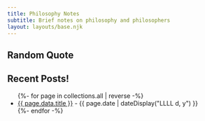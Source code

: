 ```yaml
---
title: Philosophy Notes
subtitle: Brief notes on philosophy and philosophers
layout: layouts/base.njk
---
```

## Random Quote

## Recent Posts!
<ul class="listing">
{%- for page in collections.all | reverse -%}
  <li>
    <a href="{{ page.url }}">{{ page.data.title }}</a> -
    <time datetime="{{ page.date }}">{{ page.date | dateDisplay("LLLL d, y") }}</time>
  </li>
{%- endfor -%}
</ul>